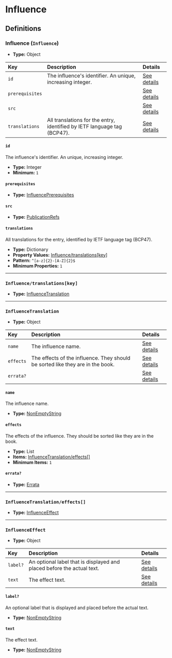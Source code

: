 # Influence

## Definitions

### <a name="Influence"></a> Influence (`Influence`)

- **Type:** Object

Key | Description | Details
:-- | :-- | :--
`id` | The influence's identifier. An unique, increasing integer. | <a href="#Influence/id">See details</a>
`prerequisites` |  | <a href="#Influence/prerequisites">See details</a>
`src` |  | <a href="#Influence/src">See details</a>
`translations` | All translations for the entry, identified by IETF language tag (BCP47). | <a href="#Influence/translations">See details</a>

#### <a name="Influence/id"></a> `id`

The influence's identifier. An unique, increasing integer.

- **Type:** Integer
- **Minimum:** `1`

#### <a name="Influence/prerequisites"></a> `prerequisites`

- **Type:** <a href="./_Prerequisite.md#InfluencePrerequisites">InfluencePrerequisites</a>

#### <a name="Influence/src"></a> `src`

- **Type:** <a href="./source/_PublicationRef.md#PublicationRefs">PublicationRefs</a>

#### <a name="Influence/translations"></a> `translations`

All translations for the entry, identified by IETF language tag (BCP47).

- **Type:** Dictionary
- **Property Values:** <a href="#Influence/translations[key]">Influence/translations[key]</a>
- **Pattern:** `^[a-z]{2}-[A-Z]{2}$`
- **Minimum Properties:** `1`

---

### <a name="Influence/translations[key]"></a> `Influence/translations[key]`

- **Type:** <a href="#InfluenceTranslation">InfluenceTranslation</a>

---

### <a name="InfluenceTranslation"></a> `InfluenceTranslation`

- **Type:** Object

Key | Description | Details
:-- | :-- | :--
`name` | The influence name. | <a href="#InfluenceTranslation/name">See details</a>
`effects` | The effects of the influence. They should be sorted like they are in the book. | <a href="#InfluenceTranslation/effects">See details</a>
`errata?` |  | <a href="#InfluenceTranslation/errata">See details</a>

#### <a name="InfluenceTranslation/name"></a> `name`

The influence name.

- **Type:** <a href="./_NonEmptyString.md#NonEmptyString">NonEmptyString</a>

#### <a name="InfluenceTranslation/effects"></a> `effects`

The effects of the influence. They should be sorted like they are in
the book.

- **Type:** List
- **Items:** <a href="#InfluenceTranslation/effects[]">InfluenceTranslation/effects[]</a>
- **Minimum Items:** `1`

#### <a name="InfluenceTranslation/errata"></a> `errata?`

- **Type:** <a href="./source/_Erratum.md#Errata">Errata</a>

---

### <a name="InfluenceTranslation/effects[]"></a> `InfluenceTranslation/effects[]`

- **Type:** <a href="#InfluenceEffect">InfluenceEffect</a>

---

### <a name="InfluenceEffect"></a> `InfluenceEffect`

- **Type:** Object

Key | Description | Details
:-- | :-- | :--
`label?` | An optional label that is displayed and placed before the actual text. | <a href="#InfluenceEffect/label">See details</a>
`text` | The effect text. | <a href="#InfluenceEffect/text">See details</a>

#### <a name="InfluenceEffect/label"></a> `label?`

An optional label that is displayed and placed before the actual
text.

- **Type:** <a href="./_NonEmptyString.md#NonEmptyString">NonEmptyString</a>

#### <a name="InfluenceEffect/text"></a> `text`

The effect text.

- **Type:** <a href="./_NonEmptyString.md#NonEmptyString">NonEmptyString</a>
